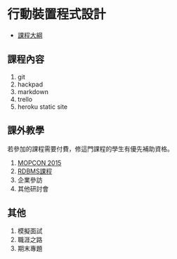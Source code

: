 # 行動裝置程式設計

* [課程大綱](https://acade.niu.edu.tw/NIU/outside.aspx?mainPage=LwBBAHAAcABsAGkAYwBhAHQAaQBvAG4ALwBUAEsARQAvAFQASwBFADMAMgAvAFQASwBFADMAMgAxADAAXwAwADEALgBhAHMAcAB4AD8AYQB5AGUAYQByAHMAbQBzAD0AMQAwADQAMQA%3D)

## 課程內容

1. git
2. hackpad
3. markdown
4. trello
5. heroku static site

## 課外教學

若參加的課程需要付費，修這門課程的學生有優先補助資格。

1. [MOPCON 2015](http://mopcon.kktix.cc/events/2015-registration-student)
2. [RDBMS課程](https://www.facebook.com/events/853886477999933/)
3. 企業參訪
4. 其他研討會

## 其他

1. 模擬面試
2. 職涯之路
3. 期末專題
